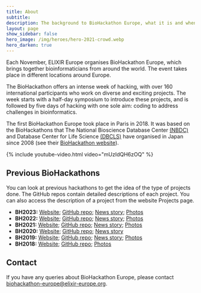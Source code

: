 ```yaml
---
title: About
subtitle: 
description: The background to BioHackathon Europe, what it is and when it happens.
layout: page
show_sidebar: false
hero_image: /img/heroes/hero-2021-crowd.webp
hero_darken: true
---
```


Each November, ELIXIR Europe organises BioHackathon Europe, which brings together bioinformaticians from around the world. The event takes place in different locations around Europe.

The BioHackathon offers an intense week of hacking, with over 160 international participants who work on diverse and exciting projects. The week starts with a half-day symposium to introduce these projects, and is followed by five days of hacking with one sole aim: coding to address challenges in bioinformatics.

The first BioHackathon Europe took place in Paris in 2018. It was based on the BioHackathons that The National Bioscience Database Center [(NBDC)](https://biosciencedbc.jp/?lng=en) and Database Center for Life Science [(DBCLS)](https://dbcls.rois.ac.jp/index-en.html) have organised in Japan since 2008 (see their [BioHackathon website](http://www.biohackathon.org/)).

{% include youtube-video.html video="mUzIdQH6zOQ" %}
 
## Previous BioHackathons
You can look at previous hackathons to get the idea of the type of projects done. The GitHub repos contain detailed descriptions of each project. You can also access the description of a project from the website Projects page.

*   **BH2023:** [Website](https://2023.biohackathon-europe.org); [GitHub repo](https://github.com/elixir-europe/biohackathon-projects-2023); [News story](https://elixir-europe.org/news/biohack2023); [Photos](https://www.flickr.com/photos/elixir-europe/albums/72177720312705782)
*   **BH2022:** [Website](https://2022.biohackathon-europe.org); [GitHub repo](https://github.com/elixir-europe/biohackathon-projects-2022); [News story](https://elixir-europe.org/news/biohack2022); [Photos](https://www.flickr.com/photos/elixir-europe/albums/72177720303911368)
*   **BH2021:** [Website](https://2021.biohackathon-europe.org); [GitHub repo](https://github.com/elixir-europe/BioHackathon-projects-2021); [News story](https://elixir-europe.org/news/hybrid-biohackathon); [Photos](https://www.flickr.com/photos/elixir-europe/albums/72157720142412708)
*   **BH2020:** [Website](https://2020.biohackathon-europe.org/); [GitHub repo](https://github.com/elixir-europe/BioHackathon-projects-2020); [News story](https://elixir-europe.org/news/first-virtual-biohackathon-europe-success)
*   **BH2019:** [Website](https://2019.biohackathon-europe.org/); [GitHub repo](https://github.com/elixir-europe/BioHackathon-projects-2019); [News story](https://elixir-europe.org/news/hackers-meet-develop-life-science-resources); [Photos](https://www.flickr.com/photos/elixir-europe/albums/72157712057713728)
*   **BH2018:** [Website](https://2018.biohackathon-europe.org/); [GitHub repo](https://github.com/elixir-europe/bh2018paris); [Photos](https://www.flickr.com/photos/elixir-europe/albums/72157710113824772)

## Contact
If you have any queries about BioHackathon Europe, please contact <biohackathon-europe@elixir-europe.org>.
